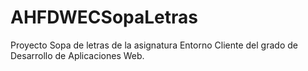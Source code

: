 # AHFDWECSopaLetras
Proyecto Sopa de letras de la asignatura Entorno Cliente del grado de Desarrollo de Aplicaciones Web.
